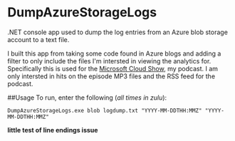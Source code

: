 DumpAzureStorageLogs
====================

.NET console app used to dump the log entries from an Azure blob storage account to a text file.

I built this app from taking some code found in Azure blogs and adding a filter to only include the files I'm intersted in viewing the analytics for. Specifically this is used for the [Microsoft Cloud Show](http://www.microsoftcloudshow.com), my podcast. I am only intersted in hits on the episode MP3 files and the RSS feed for the podcast.

##Usage
To run, enter the following (*all times in zulu*):

`DumpAzureStorageLogs.exe blob logdump.txt "YYYY-MM-DDTHH:MMZ" "YYYY-MM-DDTHH:MMZ"`

**little test of line endings issue**